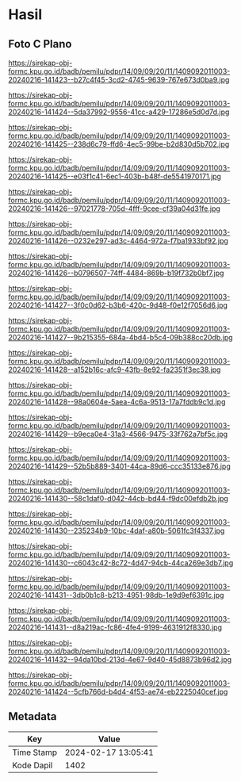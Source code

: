 # Hasil

## Foto C Plano

https://sirekap-obj-formc.kpu.go.id/badb/pemilu/pdpr/14/09/09/20/11/1409092011003-20240216-141423--b27c4f45-3cd2-4745-9639-767e673d0ba9.jpg

https://sirekap-obj-formc.kpu.go.id/badb/pemilu/pdpr/14/09/09/20/11/1409092011003-20240216-141424--5da37992-9556-41cc-a429-17286e5d0d7d.jpg

https://sirekap-obj-formc.kpu.go.id/badb/pemilu/pdpr/14/09/09/20/11/1409092011003-20240216-141425--238d6c79-ffd6-4ec5-99be-b2d830d5b702.jpg

https://sirekap-obj-formc.kpu.go.id/badb/pemilu/pdpr/14/09/09/20/11/1409092011003-20240216-141425--e03f1c41-6ec1-403b-b48f-de5541970171.jpg

https://sirekap-obj-formc.kpu.go.id/badb/pemilu/pdpr/14/09/09/20/11/1409092011003-20240216-141426--97021778-705d-4fff-9cee-cf39a04d31fe.jpg

https://sirekap-obj-formc.kpu.go.id/badb/pemilu/pdpr/14/09/09/20/11/1409092011003-20240216-141426--0232e297-ad3c-4464-972a-f7ba1933bf92.jpg

https://sirekap-obj-formc.kpu.go.id/badb/pemilu/pdpr/14/09/09/20/11/1409092011003-20240216-141426--b0796507-74ff-4484-869b-b19f732b0bf7.jpg

https://sirekap-obj-formc.kpu.go.id/badb/pemilu/pdpr/14/09/09/20/11/1409092011003-20240216-141427--3f0c0d62-b3b6-420c-9d48-f0e12f7056d6.jpg

https://sirekap-obj-formc.kpu.go.id/badb/pemilu/pdpr/14/09/09/20/11/1409092011003-20240216-141427--9b215355-684a-4bd4-b5c4-09b388cc20db.jpg

https://sirekap-obj-formc.kpu.go.id/badb/pemilu/pdpr/14/09/09/20/11/1409092011003-20240216-141428--a152b16c-afc9-43fb-8e92-fa2351f3ec38.jpg

https://sirekap-obj-formc.kpu.go.id/badb/pemilu/pdpr/14/09/09/20/11/1409092011003-20240216-141428--98a0604e-5aea-4c6a-9513-17a7fddb9c1d.jpg

https://sirekap-obj-formc.kpu.go.id/badb/pemilu/pdpr/14/09/09/20/11/1409092011003-20240216-141429--b9eca0e4-31a3-4566-9475-33f762a7bf5c.jpg

https://sirekap-obj-formc.kpu.go.id/badb/pemilu/pdpr/14/09/09/20/11/1409092011003-20240216-141429--52b5b889-3401-44ca-89d6-ccc35133e876.jpg

https://sirekap-obj-formc.kpu.go.id/badb/pemilu/pdpr/14/09/09/20/11/1409092011003-20240216-141430--58c1daf0-d042-44cb-bd44-f9dc00efdb2b.jpg

https://sirekap-obj-formc.kpu.go.id/badb/pemilu/pdpr/14/09/09/20/11/1409092011003-20240216-141430--235234b9-10bc-4daf-a80b-5061fc3f4337.jpg

https://sirekap-obj-formc.kpu.go.id/badb/pemilu/pdpr/14/09/09/20/11/1409092011003-20240216-141430--c6043c42-8c72-4d47-94cb-44ca269e3db7.jpg

https://sirekap-obj-formc.kpu.go.id/badb/pemilu/pdpr/14/09/09/20/11/1409092011003-20240216-141431--3db0b1c8-b213-4951-98db-1e9d9ef6391c.jpg

https://sirekap-obj-formc.kpu.go.id/badb/pemilu/pdpr/14/09/09/20/11/1409092011003-20240216-141431--d8a219ac-fc86-4fe4-9199-4631912f8330.jpg

https://sirekap-obj-formc.kpu.go.id/badb/pemilu/pdpr/14/09/09/20/11/1409092011003-20240216-141432--94da10bd-213d-4e67-9d40-45d8873b96d2.jpg

https://sirekap-obj-formc.kpu.go.id/badb/pemilu/pdpr/14/09/09/20/11/1409092011003-20240216-141424--5cfb766d-b4d4-4f53-ae74-eb2225040cef.jpg


## Metadata

| Key        | Value               |
| ---------- | ------------------- |
| Time Stamp | 2024-02-17 13:05:41 |
| Kode Dapil | 1402                |



